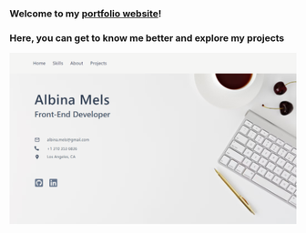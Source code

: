 ### Welcome to my [portfolio website](https://albinamels.netlify.app/)! 
### Here, you can get to know me better and explore my projects 

![Home Page](https://github.com/albinamels/Portfolio/blob/main/public/home-page.png)
